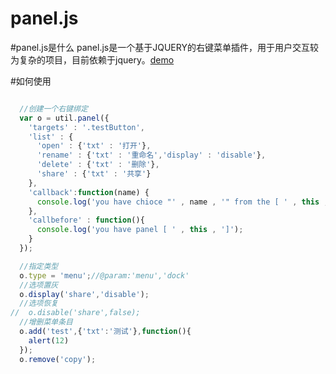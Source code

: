 panel.js
=====
#panel.js是什么
panel.js是一个基于JQUERY的右键菜单插件，用于用户交互较为复杂的项目，目前依赖于jquery。[demo](http://htmlpreview.github.io/?https://github.com/bh-lay/panel/blob/master/index.html)


#如何使用
```javascript

  //创建一个右键绑定
  var o = util.panel({
    'targets' : '.testButton',
    'list' : {
      'open' : {'txt' : '打开'},
      'rename' : {'txt' : '重命名','display' : 'disable'},
      'delete' : {'txt' : '删除'},
      'share' : {'txt' : '共享'}
    },
    'callback':function(name) {
      console.log('you have chioce "' , name , '" from the [ ' , this , ']');
    },
    'callbefore' : function(){
      console.log('you have panel [ ' , this , ']');
    }
  });

  //指定类型
  o.type = 'menu';//@param:'menu','dock'
  //选项置灰
  o.display('share','disable');
  //选项恢复
//	o.disable('share',false);
  //增删菜单条目
  o.add('test',{'txt':'测试'},function(){
    alert(12)
  });
  o.remove('copy');
```
